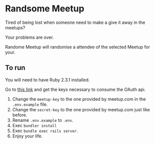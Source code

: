 # Randsome Meetup

Tired of being lost when someone need to make a give it away in the meetups?

Your problems are over.

Randome Meetup will randomise a attendee of the selected Meetup for your.


## To run

You will need to have Ruby 2.3.1 installed.

Go to [this link](https://secure.meetup.com/pt-BR/meetup_api/oauth_consumers/) and get the keys necessary to consume the OAuth api.

1. Change the `meetup-key` to the one provided by meetup.com in the `.env.example` file.
1. Change the `secret-key` to the one provided by meetup.com just like before.
1. Rename `.env.example`  to `.env`.
1. Exec `bundler install`
1. Exec `bundle exec rails server`.
1. Enjoy your life.
